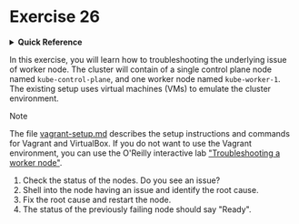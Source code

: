 # Exercise 26

<details>
<summary><b>Quick Reference</b></summary>
<p>

* Namespace: N/A<br>
* Documentation: [Troubleshooting Clusters](https://kubernetes.io/docs/tasks/debug/debug-cluster/)

</p>
</details>

In this exercise, you will learn how to troubleshooting the underlying issue of worker node. The cluster will contain of a single control plane node named `kube-control-plane`, and one worker node named `kube-worker-1`. The existing setup uses virtual machines (VMs) to emulate the cluster environment.

> [!NOTE]
> The file [vagrant-setup.md](../common/vagrant-setup.md) describes the setup instructions and commands for Vagrant and VirtualBox. If you do not want to use the Vagrant environment, you can use the O'Reilly interactive lab ["Troubleshooting a worker node"](https://learning.oreilly.com/scenarios/cka-prep-troubleshooting/9781492099222/).

1. Check the status of the nodes. Do you see an issue?
2. Shell into the node having an issue and identify the root cause.
3. Fix the root cause and restart the node.
4. The status of the previously failing node should say "Ready".